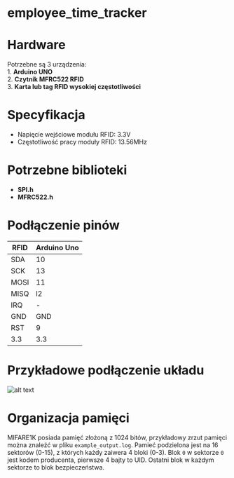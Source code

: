 # employee_time_tracker

# Hardware
Potrzebne są 3 urządzenia: <br />
    1. **Arduino UNO** <br />
    2. **Czytnik MFRC522 RFID**\
    3. **Karta lub tag RFID wysokiej częstotliwości**

# Specyfikacja
* Napięcie wejściowe modułu RFID: 3.3V
* Częstotliwość pracy moduły RFID: 13.56MHz

# Potrzebne biblioteki
* **SPI.h**
* **MFRC522.h**

# Podłączenie pinów

| RFID  | Arduino Uno  |
| ------------- | ------------- |
| SDA  | 10  |
| SCK  | 13 |
| MOSI  | 11 |
|  MISQ | l2 |
|  IRQ | - |
|  GND | GND |
|  RST | 9 |
| 3.3  | 3.3 |


# Przykładowe podłączenie układu

![alt text](https://circuits4you.com/wp-content/uploads/2018/10/RFID-Reader-RC522-interface-with-Arduino.jpg)


# Organizacja pamięci
MIFARE1K posiada pamięć złożoną z 1024 bitów, przykładowy zrzut pamięci można znaleźć w pliku `example_output.log`. Pamieć podzielona jest na 16 sektorów (0-15), z których każdy zaiwera 4 bloki (0-3). Blok `0` w sektorze `0` jest kodem producenta, pierwsze 4 bajty to UID. Ostatni blok w każdym sektorze to blok bezpieczeństwa.